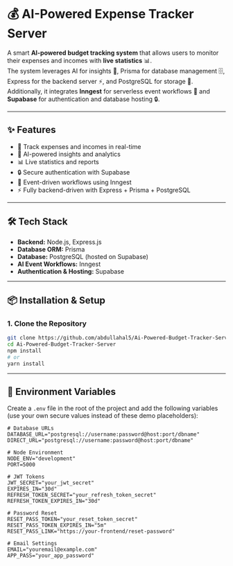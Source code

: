 # 💰 AI-Powered Expense Tracker Server

A smart **AI-powered budget tracking system** that allows users to monitor their expenses and incomes with **live statistics** 📊.  
The system leverages AI for insights 🤖, Prisma for database management 🗄️, Express for the backend server ⚡, and PostgreSQL for storage 🐘.  
Additionally, it integrates **Inngest** for serverless event workflows 🚀 and **Supabase** for authentication and database hosting 🔒.

---

## ✨ Features

- 💸 Track expenses and incomes in real-time  
- 🤖 AI-powered insights and analytics  
- 📊 Live statistics and reports  
- 🔒 Secure authentication with Supabase  
- 🚀 Event-driven workflows using Inngest  
- ⚡ Fully backend-driven with Express + Prisma + PostgreSQL  

---

## 🛠 Tech Stack

- **Backend:** Node.js, Express.js  
- **Database ORM:** Prisma  
- **Database:** PostgreSQL (hosted on Supabase)  
- **AI Event Workflows:** Inngest  
- **Authentication & Hosting:** Supabase  

---

## 📦 Installation & Setup

### 1. Clone the Repository
```bash
git clone https://github.com/abdullahal5/Ai-Powered-Budget-Tracker-Server.git
cd Ai-Powered-Budget-Tracker-Server
npm install
# or
yarn install
```

---

## 🔑 Environment Variables

Create a `.env` file in the root of the project and add the following variables (use your own secure values instead of these demo placeholders):

```env
# Database URLs
DATABASE_URL="postgresql://username:password@host:port/dbname"
DIRECT_URL="postgresql://username:password@host:port/dbname"

# Node Environment
NODE_ENV="development"
PORT=5000

# JWT Tokens
JWT_SECRET="your_jwt_secret"
EXPIRES_IN="30d"
REFRESH_TOKEN_SECRET="your_refresh_token_secret"
REFRESH_TOKEN_EXPIRES_IN="30d"

# Password Reset
RESET_PASS_TOKEN="your_reset_token_secret"
RESET_PASS_TOKEN_EXPIRES_IN="5m"
RESET_PASS_LINK="https://your-frontend/reset-password"

# Email Settings
EMAIL="youremail@example.com"
APP_PASS="your_app_password"
```